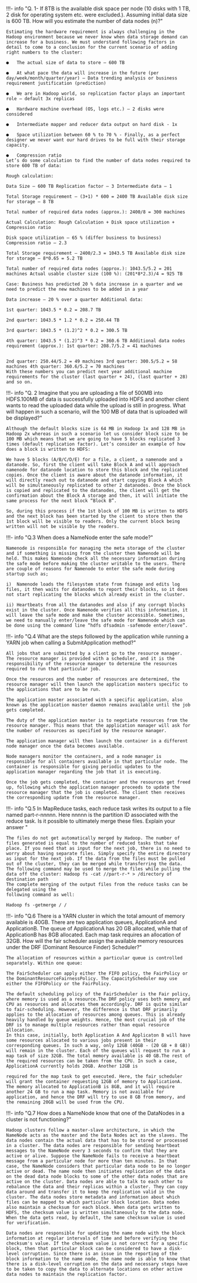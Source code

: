 
!!!- info "Q. 1- If 8TB is the available disk space per node (10 disks with 1 TB, 2 disk for operating system etc. were excluded.). Assuming initial data size is 600 TB. How will you estimate the number of data nodes (n)?"

    Estimating the hardware requirement is always challenging in the Hadoop environment because we never know when data storage demand can increase for a business. We must understand following factors in detail to come to a conclusion for the current scenario of adding right numbers to the cluster:

    ●   The actual size of data to store – 600 TB

    ●   At what pace the data will increase in the future (per day/week/month/quarter/year) – Data trending analysis or business requirement justification (prediction)

    ●   We are in Hadoop world, so replication factor plays an important role – default 3x replicas

    ●   Hardware machine overhead (OS, logs etc.) – 2 disks were considered

    ●   Intermediate mapper and reducer data output on hard disk - 1x

    ●   Space utilization between 60 % to 70 % - Finally, as a perfect designer we never want our hard drives to be full with their storage capacity.

    ●   Compression ratio
    Let’s do some calculation to find the number of data nodes required to store 600 TB of data:

    Rough calculation:

    Data Size – 600 TB Replication factor – 3 Intermediate data – 1

    Total Storage requirement – (3+1) * 600 = 2400 TB Available disk size for storage – 8 TB

    Total number of required data nodes (approx.): 2400/8 = 300 machines

    Actual Calculation: Rough Calculation + Disk space utilization + Compression ratio

    Disk space utilization – 65 % (differ business to business) Compression ratio – 2.3

    Total Storage requirement – 2400/2.3 = 1043.5 TB Available disk size for storage – 8*0.65 = 5.2 TB

    Total number of required data nodes (approx.): 1043.5/5.2 = 201 machines Actual usable cluster size (100 %): (201*8*2.3)/4 = 925 TB

    Case: Business has predicted 20 % data increase in a quarter and we need to predict the new machines to be added in a year

    Data increase – 20 % over a quarter Additional data:

    1st quarter: 1043.5 * 0.2 = 208.7 TB

    2nd quarter: 1043.5 * 1.2 * 0.2 = 250.44 TB

    3rd quarter: 1043.5 * (1.2)^2 * 0.2 = 300.5 TB

    4th quarter: 1043.5 * (1.2)^3 * 0.2 = 360.6 TB Additional data nodes requirement (approx.): 1st quarter: 208.7/5.2 = 41 machines

    
    2nd quarter: 250.44/5.2 = 49 machines 3rd quarter: 300.5/5.2 = 58 machines 4th quarter: 360.6/5.2 = 70 machines
    With these numbers you can predict next year additional machine requirements for the cluster (last quarter + 24), (last quarter + 28) and so on.

!!!- info "Q. 2 Imagine that you are uploading a file of 500MB into HDFS.100MB of data is successfully uploaded into HDFS and another client wants to read the uploaded data while the upload is still in progress. What will happen in such a scenario, will the 100 MB of data that is uploaded will be displayed?"

    Although the default blocks size is 64 MB in Hadoop 1x and 128 MB in Hadoop 2x whereas in such a scenario let us consider block size to be 100 MB which means that we are going to have 5 blocks replicated 3 times (default replication factor). Let’s consider an example of how does a block is written to HDFS:

    We have 5 blocks (A/B/C/D/E) for a file, a client, a namenode and a datanode. So, first the client will take Block A and will approach namenode for datanode location to store this block and the replicated copies. Once the client is aware about the datanode information, it will directly reach out to datanode and start copying Block A which will be simultaneously replicated to other 2 datanodes. Once the block is copied and replicated to the datanodes, the client will get the confirmation about the Block A storage and then, it will initiate the same process for the next block “Block B”.

    So, during this process if the 1st block of 100 MB is written to HDFS and the next block has been started by the client to store then the 1st block will be visible to readers. Only the current block being written will not be visible by the readers.

!!!- info "Q.3 When does a NameNode enter the safe mode?"

    Namenode is responsible for managing the meta storage of the cluster and if something is missing from the cluster then Namenode will be held. This makes Namenode check all the necessary information during the safe mode before making the cluster writable to the users. There are couple of reasons for Namenode to enter the safe mode during startup such as;

    i)  Namenode loads the filesystem state from fsimage and edits log files, it then waits for datanodes to report their blocks, so it does not start replicating the blocks which already exist in the cluster.

    ii) Heartbeats from all the datanodes and also if any corrupt blocks exist in the cluster. Once Namenode verifies all this information, it will leave the safe mode and make the cluster accessible. Sometimes, we need to manually enter/leave the safe mode for Namenode which can be done using the command line “hdfs dfsadmin -safemode enter/leave”.

!!!- info "Q.4 What are the steps followed by the application while running a YARN job when calling a SubmitApplication method?"

    All jobs that are submitted by a client go to the resource manager. The resource manager is provided with a scheduler, and it is the responsibility of the resource manager to determine the resources required to run that particular job.

    Once the resources and the number of resources are determined, the resource manager will then launch the application masters specific to the applications that are to be run.

    The application master associated with a specific application, also known as the application master daemon remains available until the job gets completed.

    The duty of the application master is to negotiate resources from the resource manager. This means that the application manager will ask for the number of resources as specified by the resource manager.

    The application manager will then launch the container in a different node manager once the data becomes available.

    Node managers monitor the containers, and a node manager is responsible for all containers available in that particular node. The container is responsible for giving periodic updates to the application manager regarding the job that it is executing.

    Once the job gets completed, the container and the resources get freed up, following which the application manager proceeds to update the resource manager that the job is completed. The client then receives the corresponding update from the resource manager.

!!!- info "Q.5 In MapReduce tasks, each reduce task writes its output to a file named part-r-nnnnn. Here nnnnn is the partition ID associated with the reduce task. Is it possible to ultimately merge these files. Explain your answer "

    The files do not get automatically merged by Hadoop. The number of files generated is equal to the number of reduced tasks that take place. If you need that as input for the next job, there is no need to worry about having separate files. Simply specify the entire directory as input for the next job. If the data from the files must be pulled out of the cluster, they can be merged while transferring the data.
    The following command may be used to merge the files while pulling the data off the cluster: Hadoop fs -cat //part-r-* > /directory of destination path
    The complete merging of the output files from the reduce tasks can be delegated using the
    following command as well:

    Hadoop fs -getmerge / /

!!!- info "Q.6 There is a YARN cluster in which the total amount of memory available is 40GB. There are two application queues, ApplicationA and ApplicationB. The queue of ApplicationA has 20 GB allocated, while that of ApplicationB has 8GB allocated. Each map task requires an allocation of 32GB. How will the fair scheduler assign the available memory resources under the DRF (Dominant Resource Finder) Scheduler?"

    The allocation of resources within a particular queue is controlled separately. Within one queue:

    The FairScheduler can apply either the FIFO policy, the FairPolicy or the DominantResourceFairnessPolicy. The CapacityScheduler may use either the FIFOPolicy or the FairPolicy.

    The default scheduling policy of the FairScheduler is the Fair policy, where memory is used as a resource.The DRF policy uses both memory and CPU as resources and allocates them accordingly. DRF is quite similar to fair-scheduling. However, the difference is that DRF primarily applies to the allocation of resources among queues. This is already heavily handled by queue weights. Hence, the most crucial job of the DRF is to manage multiple resources rather than equal resource allocation.
    In this case, initially, both Application A And Applicaton B will have some resources allocated to various jobs present in their corresponding queues. In such a way, only 12GB (40GB - (20 GB + 8 GB)) will remain in the cluster. Each of the queues will request to run a map task of size 32GB. The total memory available is 40 GB.The rest of the required resources can be taken from the CPU. In such a case, ApplicationA currently holds 20GB. Another 12GB is
    
    required for the map task to get executed. Here, the fair scheduler will grant the container requesting 12GB of memory to ApplicationA. The memory allocated to ApplicationB is 8GB, and it will require another 24 GB to run a map task. Memory is not available for application, and hence the DRF will try to use 8 GB from memory, and the remaining 20GB will be used from the CPU.

!!!- info "Q.7 How does a NameNode know that one of the DataNodes in a cluster is not functioning?"

    Hadoop clusters follow a master-slave architecture, in which the NameNode acts as the master and the Data Nodes act as the slaves. The data nodes contain the actual data that has to be stored or processed in a cluster. The data nodes are responsible for sending heartbeat messages to the NameNode every 3 seconds to confirm that they are active or alive. Suppose the NameNode fails to receive a heartbeat message from a particular node for more than ten minutes. In that case, the NameNode considers that particular data node to be no longer active or dead. The name node then initiates replication of the data on the dead data node blocks to some of the other data nodes that are active on the cluster. Data nodes are able to talk to each other to rebalance the data and their replicas within a cluster. They can copy data around and transfer it to keep the replication valid in the cluster. The data nodes store metadata and information about which files can be mapped to which particular block location. Data nodes also maintain a checksum for each block. When data gets written to HDFS, the checksum value is written simultaneously to the data node. When the data gets read, by default, the same checksum value is used for verification.

    Data nodes are responsible for updating the name node with the block information at regular intervals of time and before verifying the checksum's value. If the checksum value is not correct for a specific block, then that particular block can be considered to have a disk-level corruption. Since there is an issue in the reporting of the block information to the name node, the name node is able to know that there is a disk-level corruption on the data and necessary steps have to be taken to copy the data to alternate locations on other active data nodes to maintain the replication factor.